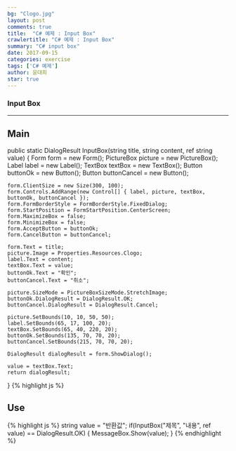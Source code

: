 ```yaml
---
bg: "Clogo.jpg"
layout: post
comments: true
title:  "C# 예제 : Input Box"
crawlertitle: "C# 예제 : Input Box"
summary: "C# input box"
date: 2017-09-15
categories: exercise
tags: ['C# 예제']
author: 윤대희
star: true
---
```


### Input Box  ###
----------

## Main ##
public static DialogResult InputBox(string title, string content, ref string value)
{
    Form form = new Form();
    PictureBox picture = new PictureBox();
    Label label = new Label();
    TextBox textBox = new TextBox();
    Button buttonOk = new Button();
    Button buttonCancel = new Button();

    form.ClientSize = new Size(300, 100);
    form.Controls.AddRange(new Control[] { label, picture, textBox, buttonOk, buttonCancel });
    form.FormBorderStyle = FormBorderStyle.FixedDialog;
    form.StartPosition = FormStartPosition.CenterScreen;
    form.MaximizeBox = false;
    form.MinimizeBox = false;
    form.AcceptButton = buttonOk;
    form.CancelButton = buttonCancel;

    form.Text = title;
    picture.Image = Properties.Resources.Clogo;
    label.Text = content;
    textBox.Text = value;
    buttonOk.Text = "확인";
    buttonCancel.Text = "취소";

    picture.SizeMode = PictureBoxSizeMode.StretchImage;
    buttonOk.DialogResult = DialogResult.OK;
    buttonCancel.DialogResult = DialogResult.Cancel;

    picture.SetBounds(10, 10, 50, 50);
    label.SetBounds(65, 17, 100, 20);
    textBox.SetBounds(65, 40, 220, 20);
    buttonOk.SetBounds(135, 70, 70, 20);
    buttonCancel.SetBounds(215, 70, 70, 20);

    DialogResult dialogResult = form.ShowDialog();

    value = textBox.Text;
    return dialogResult;
}
{% highlight js %}

## Use ##
{% highlight js %}
string value = "반환값";
if(InputBox("제목", "내용", ref value) == DialogResult.OK)
{ 
MessageBox.Show(value);
}
{% endhighlight %}

